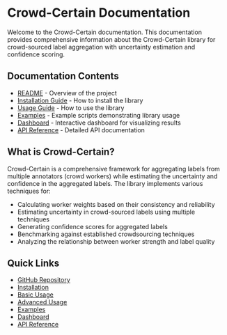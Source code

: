 # Crowd-Certain Documentation

Welcome to the Crowd-Certain documentation. This documentation provides comprehensive information about the Crowd-Certain library for crowd-sourced label aggregation with uncertainty estimation and confidence scoring.

## Documentation Contents

- [README](README.md) - Overview of the project
- [Installation Guide](INSTALLATION.md) - How to install the library
- [Usage Guide](USAGE.md) - How to use the library
- [Examples](EXAMPLES.md) - Example scripts demonstrating library usage
- [Dashboard](DASHBOARD.md) - Interactive dashboard for visualizing results
- [API Reference](API.md) - Detailed API documentation

## What is Crowd-Certain?

Crowd-Certain is a comprehensive framework for aggregating labels from multiple annotators (crowd workers) while estimating the uncertainty and confidence in the aggregated labels. The library implements various techniques for:

- Calculating worker weights based on their consistency and reliability
- Estimating uncertainty in crowd-sourced labels using multiple techniques
- Generating confidence scores for aggregated labels
- Benchmarking against established crowdsourcing techniques
- Analyzing the relationship between worker strength and label quality

## Quick Links

- [GitHub Repository](https://github.com/artinmajdi/taxonomy)
- [Installation](INSTALLATION.md#installation-methods)
- [Basic Usage](USAGE.md#basic-usage)
- [Advanced Usage](USAGE.md#advanced-usage)
- [Examples](EXAMPLES.md)
- [Dashboard](DASHBOARD.md#running-the-dashboard)
- [API Reference](API.md#api-reference)
